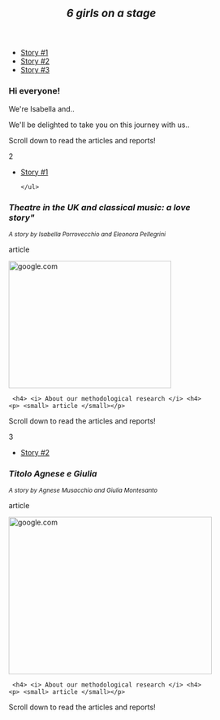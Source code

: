 <!DOCTYPE html>
<html lang="en">
<head>
<title>CSS Template</title>
<meta charset="utf-8">
<meta name="viewport" content="width=device-width, initial-scale=1">
<style>
* {
  box-sizing: border-box;
}

body {
  font-family: Arial, Helvetica, sans-serif;
}

/* Style the header */
header {
  background-color: lightpink;
  padding: 10px;
  text-align: center;
  font-size: 35px;
  color: white;
}

/* Container for flexboxes */
section {
  display: -webkit-flex;
  display: flex;
}

/* Style the navigation menu */
nav {
  -webkit-flex: 1;
  -ms-flex: 1;
  flex: 1;
  background: lightcoral;
  padding: 20px;
}

/* Style the list inside the menu */
nav ul {
  list-style-type: none;
  padding: 0;
}

/* Style the content */
article {
  -webkit-flex: 3;
  -ms-flex: 3;
  flex: 3;
  background-color: ivory;
  padding: 10px;
}

/* Style the footer */
footer {
  background-color: darksalmon;
  padding: 10px;
  text-align: center;
  color: white;
}

/* Responsive layout - makes the menu and the content (inside the section) sit on top of each other instead of next to each other */
@media (max-width: 600px) {
  section {
    -webkit-flex-direction: column;
    flex-direction: column;
  }
}
</style>
</head>
<body>


<header>
  <h2> <i>6 girls on a stage </h2> </i>
</header>

<section>
  <nav>
    <ul>
      <li><a href="#">Story #1</a></li>
      <li><a href="#">Story #2</a></li>
      <li><a href="#">Story #3</a></li>
    </ul>
  </nav>
  
  <article>
    <h1>Hi everyone!</h1>
    <p>We're Isabella and..</p>
    <p>We'll be delighted to take you on this journey with us..</p>
  </article>
</section>

<footer>
  <p>Scroll down to read the articles and reports!</p>
</footer>


2


</body>
</html>

<!DOCTYPE html>
<html lang="en">
<head>
<title>CSS Template</title>
<meta charset="utf-8">
<meta name="viewport" content="width=device-width, initial-scale=1">
<style>
* {
  box-sizing: border-box;
}

body {
  font-family: Arial, Helvetica, sans-serif;
}


/* Container for flexboxes */
section {
  display: -webkit-flex;
  display: flex;
}

/* Style the navigation menu */
nav {
  -webkit-flex: 1;
  -ms-flex: 1;
  flex: 1;
  background: lightcoral;
  padding: 20px;
}

/* Style the list inside the menu */
nav ul {
  list-style-type: none;
  padding: 0;
}

/* Style the content */
article {
  -webkit-flex: 3;
  -ms-flex: 3;
  flex: 3;
  background-color: ivory;
  padding: 10px;
}

/* Style the footer */
footer {
  background-color: darksalmon;
  padding: 10px;
  text-align: center;
  color: white;
}

/* Responsive layout - makes the menu and the content (inside the section) sit on top of each other instead of next to each other */
@media (max-width: 600px) {
  section {
    -webkit-flex-direction: column;
    flex-direction: column;
  }
}
</style>
</head>
<body>


<section>
  <nav>
    <ul>
      <li><a href="#">Story #1</a></li>
      
    </ul>
  </nav>
  
  <article>
    <h1 style:"font-size:30%; color:"black"> <i>Theatre in the UK and classical music: a love story"</h1> </i>
   <small> <i> A story by Isabella Porrovecchio and Eleonora Pellegrini </i></small>
    <p>article</p>
    <p><img style="image-align:center;" src="https://www.historyhit.com/app/uploads/fly-images/5158910/ROH-1-788x537.jpg?x50601" alt="google.com" width="
320" height="250"> </p>
     
    
     <h4> <i> About our methodological research </i> <h4>
    <p> <small> article </small></p>
    
  </article>
</section>

<footer>
  <p>Scroll down to read the articles and reports!</p>
</footer>





</body>
</html>


3

<!DOCTYPE html>
<html lang="en">
<head>
<title>CSS Template</title>
<meta charset="utf-8">
<meta name="viewport" content="width=device-width, initial-scale=1">
<style>
* {
  box-sizing: border-box;
}

body {
  font-family: Arial, Helvetica, sans-serif;
}


/* Container for flexboxes */
section {
  display: -webkit-flex;
  display: flex;
}

/* Style the navigation menu */
nav {
  -webkit-flex: 1;
  -ms-flex: 1;
  flex: 1;
  background: lightcoral;
  padding: 20px;
}

/* Style the list inside the menu */
nav ul {
  list-style-type: none;
  padding: 0;
}

/* Style the content */
article {
  -webkit-flex: 3;
  -ms-flex: 3;
  flex: 3;
  background-color: ivory;
  padding: 10px;
}

/* Style the footer */
footer {
  background-color: darksalmon;
  padding: 10px;
  text-align: center;
  color: white;
}

/* Responsive layout - makes the menu and the content (inside the section) sit on top of each other instead of next to each other */
@media (max-width: 600px) {
  section {
    -webkit-flex-direction: column;
    flex-direction: column;
  }
}
</style>
</head>
<body>



<section>
  <nav>
    <ul>
      <li><a href="#">Story #2</a></li>
    </ul>
  </nav>
  
  <article>
    <h1> <i>Titolo Agnese e Giulia</h1> </i>
   <small> <i> A story by Agnese Musacchio and Giulia Montesanto </i></small>
    <p>article</p>
    <p><img src="https://cdn.shopify.com/s/files/1/0130/8714/6043/articles/image1_1_580x.jpg?v=1621417630" alt="google.com" width="
400" height="309"></p>
     
    
     <h4> <i> About our methodological research </i> <h4>
    <p> <small> article </small></p>
    
  </article>
</section>

<footer>
  <p>Scroll down to read the articles and reports!</p>
</footer>






</body>
</html>

